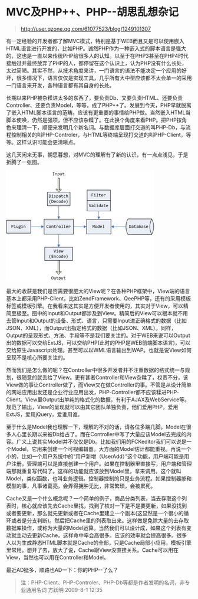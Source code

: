 # MVC及PHP++、PHP--胡思乱想杂记

> <http://user.qzone.qq.com/61077523/blog/1249101307>

有一定经验的开发者都了解MVC模式，特别是基于WEB而且又是可以使用嵌入HTML语言进行开发的，比如PHP。诚然PHP作为一种嵌入式的脚本语言是强大的，这也是一直以来传统PHP给很多人的认知。以至于在PHP3甚至在PHP4时代接触过并最终放弃了PHP的人，都停留在这个认识上，认为PHP没有什么长处，太过简陋。其实不然，从技术角度来讲，一门语言的语法不能决定一个应用的好坏，很多情况下，语言仅仅是实现工具，几乎所有大中型应该都不太会单一的采用一门语言来开发，各种语言都有其自身的长处。

长期以来PHP被杂糅进太多的东西了，要负责Db、又要负责HTML、还要负责Controller、还要负责Model，等等，成了PHP++了。发展到今天，PHP早就脱离了嵌入HTML脚本语言的范畴。应该有更重要的事情给PHP做。当然嵌入HTML当脚本使唤，仍然是强项，但不应该杂糅了。在此换个角度来看PHP。把PHP按角色来理清一下，顺便来发明几个新名词。与数据库层面打交道的叫PHP-Db，与流程控制相关的叫PHP-Controler，与HTML等终端呈现打交道的叫PHP-Client，等等。这样认识可能会更清晰点。

这几天闲来无事，朝思暮想，对MVC的理解有了新的认识，有一点点浅见，于是折腾了一张图。

![我的MVC框架示意图](./assets/php-cut.gif)

最大的收获是我们是否需要很肥大的View呢？在各种PHP框架中，View端的语言基本上都采用PHP-Client，比如ZendFramework、QeePHP等，还有的采用模板标签或模板引擎。在我看来这其实是方便开发者使用的，其实对于View，可以精简至极至。图中的Input和Output都涉及到View。精简后的View可以根本就不用去管Input和Output的设备、形式、语言，只需要Input进正确格式的数据（比如JSON、XML），而Output出指定格式的数据（比如JSON、XML）。同样，Output的呈现形式、方法、手段等不是我们要关注的。对于WEB来说可以Output出的数据可以交给ExtJS，可以交给PHP(此时的PHP是WEB前端脚本语言)，可以交给原生Javascript处理。甚至可以以WML语言输出到WAP。也就是说View如何呈现不是核心所要关注的。

然而我们是怎么做的呢？在Controller中很多开发者并不注重数据的格式统一与规划，很随意的就丢给了View。更有甚者Controller和View杂糅了，权责不分，该View做的事让Controller做了，而View又在做Controller的事。不管是从设计简单的网站应用出发还是企业行业应用出发，PHP-Controller都不应该糅进PHP-Client。View里Output出单纯的格式化的数据，有利于AJAX及WebService等。规范了输出，View的呈现就可以由其它团队单独负责，他们爱用PHP，爱用ExtJS，爱用jQuery，爱谁用谁。

至于什么是Model我也理解一下，理解的不对的话，请各位多踹几脚。Model在很多人心里长期以来被Db给占了。而在Controller中写了大量应该Model去完成的内容。广义上说其实Model并不仅仅是Db。比如我们用的FCKeditor我们可以说是一个Model，它用来创建一个可视编辑器。大方面的Model估计都能重视。再说一个小的，比如一个用户系统中的“用户新增（UserAdd）”这个功能，用户端可能是用户注册，管理端可以是直接创建一个用户。如果在控制器里直接写，用户端和管理端那就重复写代码了。这样的功能就应该放到Model里，拿来调用。这个就叫Model，类似函数，也叫业务逻辑。控制器控制的只是业务流程。如果控制器掺和模型的事，凡事诸葛亮，会弄得拥肿无比，非常繁琐，会被累死。

Cache又是一个什么概念呢？一个简单的例子，商品分类列表，当去存取这个列表时，核心就应该先去Cache里找，找到了核对一下是不是要更新，如果没找到或者要更新，那么就先更新或者在Cache里建立一个副本(这显然是一个很小的循环或者是分支判断)。然后把Cache里的列表取出来。这样做是免除大量的去存取数据库操作，或称为大量的Model运算。当然我们可以设计成，如果这个列表有变动就主动去更新Cache。这样命中率会高很多。应该的效率就会提高很多。很多人以为生成静态HTML脚本就是Cache的全部，只是Cache局部小应用，模板引擎里常用。想开了去，放大了说，Cache跟View没直接关系。Cache可以用在View，当然也可以用在Controller和Model。

最近AD挺多，顺路也AD一下：你的PHP--了么？

> 注：PHP-Client、PHP-Controler、PHP-Db等都是作者发明的名词，非专业通用名词
> 方跃明
> 2009-8-1 12:35
